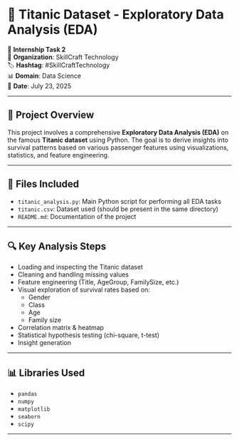 # 🚢 Titanic Dataset - Exploratory Data Analysis (EDA)

📌 **Internship Task 2**  
🏢 **Organization**: SkillCraft Technology  
🏷️ **Hashtag**: #SkillCraftTechnology  
📊 **Domain**: Data Science  
📅 **Date**: July 23, 2025

---

## 📖 Project Overview

This project involves a comprehensive **Exploratory Data Analysis (EDA)** on the famous **Titanic dataset** using Python. The goal is to derive insights into survival patterns based on various passenger features using visualizations, statistics, and feature engineering.

---

## 📂 Files Included

- `titanic_analysis.py`: Main Python script for performing all EDA tasks  
- `titanic.csv`: Dataset used (should be present in the same directory)  
- `README.md`: Documentation of the project

---

## 🔍 Key Analysis Steps

- Loading and inspecting the Titanic dataset
- Cleaning and handling missing values
- Feature engineering (Title, AgeGroup, FamilySize, etc.)
- Visual exploration of survival rates based on:
  - Gender
  - Class
  - Age
  - Family size
- Correlation matrix & heatmap
- Statistical hypothesis testing (chi-square, t-test)
- Insight generation

---

## 📊 Libraries Used

- `pandas`
- `numpy`
- `matplotlib`
- `seaborn`
- `scipy`

---

